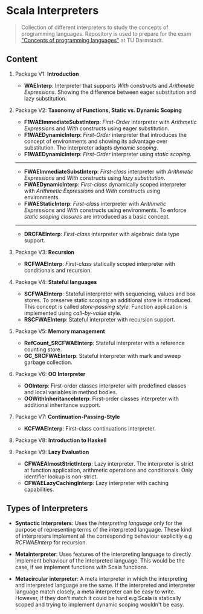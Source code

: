 # Scala Interpreters
> Collection of different interpreters to study the concepts of programming languages. Repository is used to 
prepare for the exam ["Concepts of programming languages"](http://www.stg.tu-darmstadt.de/teaching/courses/ss_2015/ss_2015_copl/organizational/organization.en.jsp) 
at TU Darmstadt.

## Content

 1. Package V1: **Introduction**
    * **WAEInterp**: Interpreter that supports *With* constructs and *Arithmetic Expressions*. Showing the 
    difference between eager substitution and lazy substitution. 
      
 2. Package V2: **Taxonomy of Functions, Static vs. Dynamic Scoping**
    * **F1WAEImmediateSubstInterp**: *First-Order* interpreter with *Arithmetic Expressions* and *With* constructs using eager substitution.
    * **F1WAEDynamicInterp**: *First-Order* interpreter that introduces the concept of environments and showing its advantage 
    over substitution. The interpreter adapts *dynamic scoping*.
    * **F1WAEDynamicInterp**: *First-Order* interpreter using *static scoping*.
    
    ----------------------------
    
    * **FWAEImmediateSubstInterp**: *First-class* interpreter with *Arithmetic Expressions* and *With* constructs using *lazy substitution*.
    * **FWAEDynamicInterp**: *First-class* dynamically scoped interpreter with *Arithmetic Expressions* and *With* constructs using environments.
    * **FWAEStaticInterp**: *First-class* interpreter with *Arithmetic Expressions* and *With* constructs using environments. To enforce 
    *static scoping* *closures* are introduced as a basic concept. 
    
    -----------------------------
    
    * **DRCFAEInterp**: *First-class* interpreter with algebraic data type support.
    
 3. Package V3: **Recursion**
    * **RCFWAEInterp**: *First-class* statically scoped interpreter with conditionals and recursion.
     
 4. Package V4: **Stateful languages**
    * **SCFWAEInterp**: Stateful interpreter with sequencing, values and box stores. To preserve static scoping an additional store is introduced. 
    This concept is called *store-passing style*. Function application is implemented using *call-by-value* style. 
    * **RSCFWAEInterp**: Stateful interpreter with recursion support.
    
 5. Package V5: **Memory management**
    * **RefCount_SRCFWAEInterp**: Stateful interpreter with a reference counting store.
    * **GC_SRCFWAEInterp**: Stateful interpreter with mark and sweep garbage collection.

 6. Package V6: **OO Interpreter**
    * **OOInterp**: First-order classes interpreter with predefined classes and local variables in method bodies.
    * **OOWithInheritanceInterp**: First-order classes interpreter with additional inheritance support. 

 7. Package V7: **Continuation-Passing-Style**
    * **KCFWAEInterp**: First-class continuations interpreter.
	
 8. Package V8: **Introduction to Haskell**

 9. Package V9: **Lazy Evaluation**
	* **CFWAEAlmostStrictInterp**: Lazy interpreter. The interpreter is strict at function application,
     arithmetic operations and conditionals. Only identifier lookup is non-strict.
    * **CFWAELazyCachingInterp**: Lazy interpreter with caching capabilities. 
    
## Types of Interpreters

* **Syntactic Interpreters**: Uses the *interpreting language* only for the purpose of representing terms of the interpreted language.
    These kind of interpreters implement all the corresponding behaviour explicitly e.g *RCFWAEInterp* for recursion.
    
* **Metainterpreter**: Uses features of the interpreting language to directly implement behaviour of the interpreted language. This
    would be the case, if we implement functions with Scala functions. 
    
* **Metacircular interpreter**: A meta interpreter in which the interpreting and interpreted language are the same. If the interpreted and
    interpreter language match closely, a meta interpreter can be easy to write. However, if they don't match it could be hard e.g
    Scala is statically scoped and trying to implement dynamic scoping wouldn't be easy. 

